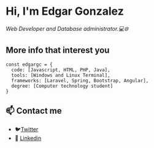 # **Hi, I'm Edgar Gonzalez**

_Web Developer and Database administrator.💻🌐_

## More info that interest you
```
const edgargc = {
  code: [Javascript, HTML, PHP, Java],
  tools: [Windows and Linux Terminal],
  frameworks: [Laravel, Spring, Bootstrap, Angular],
  degree: [Computer technology student]
}
```

## 📫 Contact me
- 🐦[Twitter](https://twitter.com/EdgarGc026) 
- 📮 [Linkedin](https://www.linkedin.com/in/edgargc026/) 


